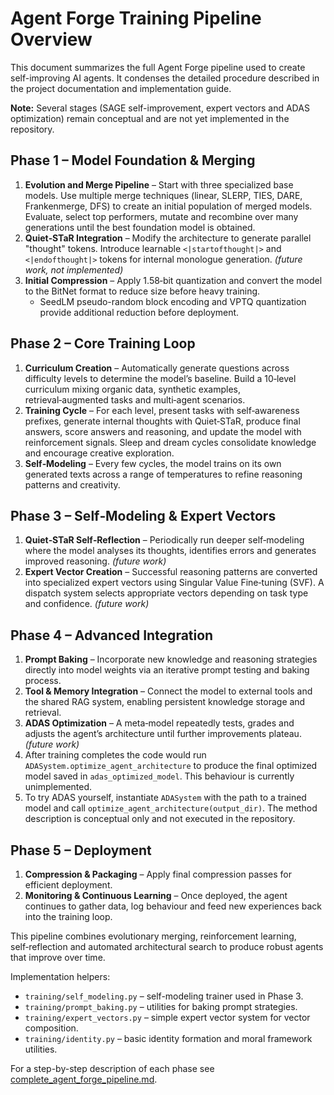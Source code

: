 # Agent Forge Training Pipeline Overview

This document summarizes the full Agent Forge pipeline used to create self-improving AI agents. It condenses the detailed procedure described in the project documentation and implementation guide.

**Note:** Several stages (SAGE self-improvement, expert vectors and ADAS optimization) remain conceptual and are not yet implemented in the repository.

## Phase 1 – Model Foundation & Merging
1. **Evolution and Merge Pipeline** – Start with three specialized base models. Use multiple merge techniques (linear, SLERP, TIES, DARE, Frankenmerge, DFS) to create an initial population of merged models. Evaluate, select top performers, mutate and recombine over many generations until the best foundation model is obtained.
2. **Quiet‑STaR Integration** – Modify the architecture to generate parallel "thought" tokens. Introduce learnable `<|startofthought|>` and `<|endofthought|>` tokens for internal monologue generation. *(future work, not implemented)*
3. **Initial Compression** – Apply 1.58‑bit quantization and convert the model to the BitNet format to reduce size before heavy training.
    - SeedLM pseudo-random block encoding and VPTQ quantization provide additional reduction before deployment.

## Phase 2 – Core Training Loop
1. **Curriculum Creation** – Automatically generate questions across difficulty levels to determine the model’s baseline. Build a 10‑level curriculum mixing organic data, synthetic examples, retrieval‑augmented tasks and multi‑agent scenarios.
2. **Training Cycle** – For each level, present tasks with self‑awareness prefixes, generate internal thoughts with Quiet‑STaR, produce final answers, score answers and reasoning, and update the model with reinforcement signals. Sleep and dream cycles consolidate knowledge and encourage creative exploration.
3. **Self‑Modeling** – Every few cycles, the model trains on its own generated texts across a range of temperatures to refine reasoning patterns and creativity.

## Phase 3 – Self‑Modeling & Expert Vectors
1. **Quiet‑STaR Self‑Reflection** – Periodically run deeper self‑modeling where the model analyses its thoughts, identifies errors and generates improved reasoning. *(future work)*
2. **Expert Vector Creation** – Successful reasoning patterns are converted into specialized expert vectors using Singular Value Fine‑tuning (SVF). A dispatch system selects appropriate vectors depending on task type and confidence. *(future work)*

## Phase 4 – Advanced Integration
1. **Prompt Baking** – Incorporate new knowledge and reasoning strategies directly into model weights via an iterative prompt testing and baking process.
2. **Tool & Memory Integration** – Connect the model to external tools and the shared RAG system, enabling persistent knowledge storage and retrieval.
3. **ADAS Optimization** – A meta‑model repeatedly tests, grades and adjusts the agent’s architecture until further improvements plateau. *(future work)*
4. After training completes the code would run `ADASystem.optimize_agent_architecture` to produce the final optimized model saved in `adas_optimized_model`. This behaviour is currently unimplemented.
5. To try ADAS yourself, instantiate `ADASystem` with the path to a trained model and call `optimize_agent_architecture(output_dir)`. The method description is conceptual only and not executed in the repository.

## Phase 5 – Deployment
1. **Compression & Packaging** – Apply final compression passes for efficient deployment.
2. **Monitoring & Continuous Learning** – Once deployed, the agent continues to gather data, log behaviour and feed new experiences back into the training loop.

This pipeline combines evolutionary merging, reinforcement learning, self‑reflection and automated architectural search to produce robust agents that improve over time.

Implementation helpers:
- `training/self_modeling.py` – self-modeling trainer used in Phase 3.
- `training/prompt_baking.py` – utilities for baking prompt strategies.
- `training/expert_vectors.py` – simple expert vector system for vector composition.
- `training/identity.py` – basic identity formation and moral framework utilities.

For a step-by-step description of each phase see [complete_agent_forge_pipeline.md](complete_agent_forge_pipeline.md).

